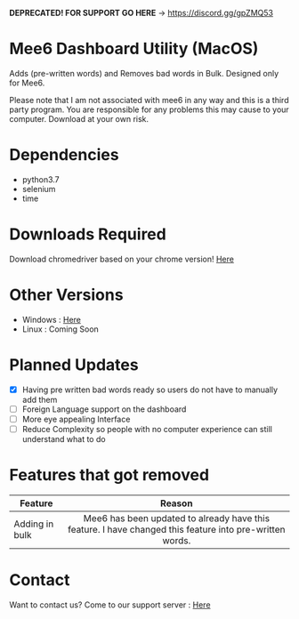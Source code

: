 **DEPRECATED! FOR SUPPORT GO HERE** -> https://discord.gg/gpZMQ53

# Mee6 Dashboard Utility (MacOS)
Adds (pre-written words) and Removes bad words in Bulk. Designed only for Mee6.

Please note that I am not associated with mee6 in any way and this is a third party program. You are responsible for any problems this may cause to your computer. Download at your own risk.

# Dependencies
- python3.7
- selenium
- time

# Downloads Required
Download chromedriver based on your chrome version!
[Here](https://sites.google.com/a/chromium.org/chromedriver/downloads)

# Other Versions
- Windows : [Here](https://github.com/Multivalence/Mee6_dashutility-Windows)
- Linux : Coming Soon

# Planned Updates
- [x] Having pre written bad words ready so users do not have to manually add them
- [ ] Foreign Language support on the dashboard
- [ ] More eye appealing Interface
- [ ] Reduce Complexity so people with no computer experience can still understand what to do

# Features that got removed
| Feature       | Reason        |
| ------------- |:-------------:| 
| Adding in bulk| Mee6 has been updated to already have this feature. I have changed this feature into pre-written words. | 
 


# Contact
Want to contact us? Come to our support server : [Here](https://discord.gg/vAY5DJR)

